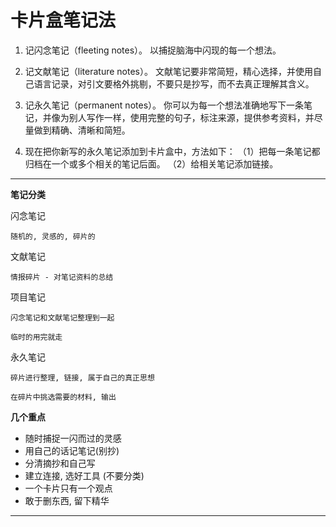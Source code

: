 # 卡片盒笔记法

1. 记闪念笔记（fleeting notes）。
以捕捉脑海中闪现的每一个想法。

2. 记文献笔记（literature notes）。
文献笔记要非常简短，精心选择，并使用自己语言记录，对引文要格外挑剔，不要只是抄写，而不去真正理解其含义。

3. 记永久笔记（permanent notes）。
你可以为每一个想法准确地写下一条笔记，并像为别人写作一样，使用完整的句子，标注来源，提供参考资料，并尽量做到精确、清晰和简短。

4. 现在把你新写的永久笔记添加到卡片盒中，方法如下：
（1）把每一条笔记都归档在一个或多个相关的笔记后面。
（2）给相关笔记添加链接。

---

**笔记分类** 

闪念笔记

    随机的, 灵感的, 碎片的

文献笔记

    情报碎片 - 对笔记资料的总结

项目笔记

    闪念笔记和文献笔记整理到一起

	临时的用完就走

永久笔记

	碎片进行整理, 链接, 属于自己的真正思想

	在碎片中挑选需要的材料, 输出

**几个重点** 

-  随时捕捉一闪而过的灵感
-  用自己的话记笔记(别抄)
- 分清摘抄和自己写
- 建立连接, 选好工具 (不要分类)
- 一个卡片只有一个观点
- 敢于删东西,   留下精华

---


